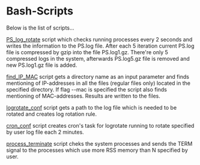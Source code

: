 # Bash-Scripts
Below is the list of scripts...

[PS_log_rotate](https://github.com/AlexKuchynskyi/Bash-Scripts/blob/master/PS_log_rotate) script which checks running processes every 2 seconds and writes the information to the PS.log file. After each 5 iteration current PS.log file is compressed by gzip into the file PS.log1.gz. There're only 5 compressed logs in the system, afterwards PS.log5.gz file is removed and new PS.log1.gz file is added. 

[find_IP_MAC](https://github.com/AlexKuchynskyi/Bash-Scripts/blob/master/find_IP_MAC) script gets a directory name as an input parameter and finds mentioning of IP-addresses in all the files (regular files only) located in the specified directory. If flag --mac is specified the script also finds mentioning of MAC-addresses. Results are written to the files. 

[logrotate_conf](https://github.com/AlexKuchynskyi/Bash-Scripts/blob/master/logrotate_conf) script gets a path to the log file 
which is needed to be rotated and creates log rotation rule. 

[cron_conf](https://github.com/AlexKuchynskyi/Bash-Scripts/blob/master/cron_conf) script creates cron's task for logrotate running to rotate specified by user log file each 2 minutes.

[process_terminate](https://github.com/AlexKuchynskyi/Bash-Scripts/blob/master/process_terminate) script cheks the system processes and sends the TERM signal to the processes which use more RSS memory than N specified by user.
